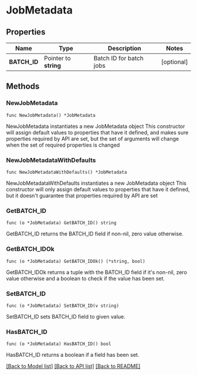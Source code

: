 # JobMetadata

## Properties

Name | Type | Description | Notes
------------ | ------------- | ------------- | -------------
**BATCH_ID** | Pointer to **string** | Batch ID for batch jobs | [optional] 

## Methods

### NewJobMetadata

`func NewJobMetadata() *JobMetadata`

NewJobMetadata instantiates a new JobMetadata object
This constructor will assign default values to properties that have it defined,
and makes sure properties required by API are set, but the set of arguments
will change when the set of required properties is changed

### NewJobMetadataWithDefaults

`func NewJobMetadataWithDefaults() *JobMetadata`

NewJobMetadataWithDefaults instantiates a new JobMetadata object
This constructor will only assign default values to properties that have it defined,
but it doesn't guarantee that properties required by API are set

### GetBATCH_ID

`func (o *JobMetadata) GetBATCH_ID() string`

GetBATCH_ID returns the BATCH_ID field if non-nil, zero value otherwise.

### GetBATCH_IDOk

`func (o *JobMetadata) GetBATCH_IDOk() (*string, bool)`

GetBATCH_IDOk returns a tuple with the BATCH_ID field if it's non-nil, zero value otherwise
and a boolean to check if the value has been set.

### SetBATCH_ID

`func (o *JobMetadata) SetBATCH_ID(v string)`

SetBATCH_ID sets BATCH_ID field to given value.

### HasBATCH_ID

`func (o *JobMetadata) HasBATCH_ID() bool`

HasBATCH_ID returns a boolean if a field has been set.


[[Back to Model list]](../README.md#documentation-for-models) [[Back to API list]](../README.md#documentation-for-api-endpoints) [[Back to README]](../README.md)


